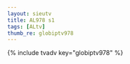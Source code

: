 ```yaml
--- 
layout: sieutv
title: AL978 s1
tags: [ALtv]
thumb_re: globiptv978
---
```

{% include tvadv key="globiptv978" %} 
